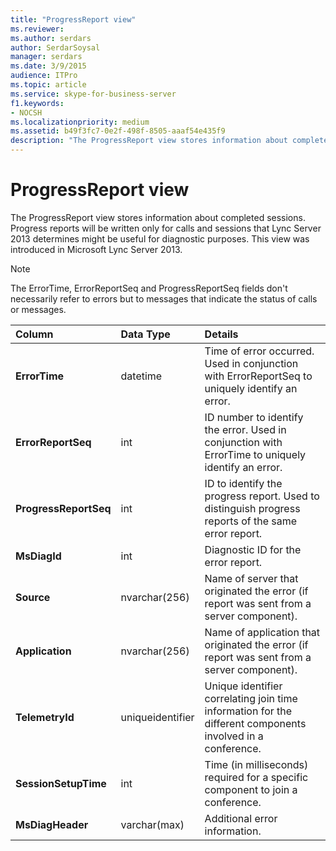 ```yaml
---
title: "ProgressReport view"
ms.reviewer: 
ms.author: serdars
author: SerdarSoysal
manager: serdars
ms.date: 3/9/2015
audience: ITPro
ms.topic: article
ms.service: skype-for-business-server
f1.keywords:
- NOCSH
ms.localizationpriority: medium
ms.assetid: b49f3fc7-0e2f-498f-8505-aaaf54e435f9
description: "The ProgressReport view stores information about completed sessions. Progress reports will be written only for calls and sessions that Lync Server 2013 determines might be useful for diagnostic purposes. This view was introduced in Microsoft Lync Server 2013."
---
```


# ProgressReport view
 
The ProgressReport view stores information about completed sessions. Progress reports will be written only for calls and sessions that Lync Server 2013 determines might be useful for diagnostic purposes. This view was introduced in Microsoft Lync Server 2013.
  
> [!NOTE]
> The ErrorTime, ErrorReportSeq and ProgressReportSeq fields don't necessarily refer to errors but to messages that indicate the status of calls or messages. 
  
|**Column**|**Data Type**|**Details**|
|:-----|:-----|:-----|
|**ErrorTime** <br/> |datetime  <br/> |Time of error occurred. Used in conjunction with ErrorReportSeq to uniquely identify an error.  <br/> |
|**ErrorReportSeq** <br/> |int  <br/> |ID number to identify the error. Used in conjunction with ErrorTime to uniquely identify an error.  <br/> |
|**ProgressReportSeq** <br/> |int  <br/> |ID to identify the progress report. Used to distinguish progress reports of the same error report.  <br/> |
|**MsDiagId** <br/> |int  <br/> |Diagnostic ID for the error report.  <br/> |
|**Source** <br/> |nvarchar(256)  <br/> |Name of server that originated the error (if report was sent from a server component).  <br/> |
|**Application** <br/> |nvarchar(256)  <br/> |Name of application that originated the error (if report was sent from a server component).  <br/> |
|**TelemetryId** <br/> |uniqueidentifier  <br/> |Unique identifier correlating join time information for the different components involved in a conference.  <br/> |
|**SessionSetupTime** <br/> |int  <br/> |Time (in milliseconds) required for a specific component to join a conference.  <br/> |
|**MsDiagHeader** <br/> |varchar(max)  <br/> |Additional error information.  <br/> |
   

